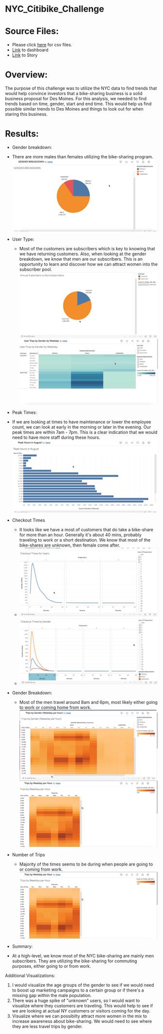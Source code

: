 # NYC_Citibike_Challenge
# Source Files: 
* Please click [here](https://drive.google.com/drive/folders/1cjQBcC4d5ue3uWyx93E8pvQ59blm8Fw3?usp=sharing) for csv files. 
* [Link](https://public.tableau.com/app/profile/irene8058) to dashboard
* [Link](https://public.tableau.com/app/profile/irene8058/viz/NYCCitibikeAnalysis_16429147413360/Story1?publish=yes) to Story 

# Overview: 
The purpose of this challenge was to utilize the NYC data to find trends that would help convince investors that a bike-sharing business is a solid business proposal for Des Moines. For this analysis, we needed to find trends based on time, gender, start and end time.  This would help us find possible similar trends to Des Moines and things to look out for when staring this business. 

# Results: 
* Gender breakdown: 

 *  There are more males than females utilizing the bike-sharing program.
![image](https://github.com/icheung487/NYC_Citibike_Challenge/blob/main/Gender_Breakdown.png)

* User Type: 
  * Most of the customers are subscribers which is key to knowing that we have returning customers.  Also, when looking at the gender breakdown, we know that men are our subscribers.  This is an opportunity to learn and discover how we can attract women into the subscriber pool. 
 ![image](https://github.com/icheung487/NYC_Citibike_Challenge/blob/main/Annual%20Subscribers.png)
 ![image](https://github.com/icheung487/NYC_Citibike_Challenge/blob/main/User%20Type%20by%20Gender.png)
 * Peak Times: 
  * If we are looking at times to have maintenance or lower the employee count, we can look at early in the morning or later in the evening.  Our peak times are within 7am - 7pm.  This is a clear indication that we would need to have more staff during these hours. 
![image](https://github.com/icheung487/NYC_Citibike_Challenge/blob/main/Peak%20Hours%20in%20August.png)

* Checkout Times
  * It looks like we have a most of customers that do take a bike-share for more than an hour.  Generally it's about 40 mins, probably traveling to work or a short destination. We know that most of the bike-shares are unknown, then female come after.  
  *  ![image](https://github.com/icheung487/NYC_Citibike_Challenge/blob/main/Checkout%20Time%20by%20Users.png)
  *  ![image](https://github.com/icheung487/NYC_Citibike_Challenge/blob/main/Checkout%20Times%20by%20Gender.png)
* Gender Breakdown: 
  * Most of the men travel around 8am and 6pm, most likely either going to work or coming home from work. 
 ![image](https://github.com/icheung487/NYC_Citibike_Challenge/blob/main/Trips%20by%20Gender.png)
 ![image](https://github.com/icheung487/NYC_Citibike_Challenge/blob/main/Trips%20By%20weekday.png)
* Number of Trips
  * Majority of the times seems to be during when people are going to or coming from work. 
 ![image](https://github.com/icheung487/NYC_Citibike_Challenge/blob/main/Trips%20By%20weekday.png)
 
* Summary: 
 * At a high-level, we know most of the NYC bike-sharing are mainly men subscribers.  They are utilizing the bike-sharing for commuting purposes, either going to or from work.  
 
 Additional Visualizations: 
 1. I would visualize the age groups of the gender to see if we would need to boost up marketing campaigns to a certain group or if there's a missing gap within the male population. 
 2. There was a huge spike of "unknown" users, so I would want to visualize where they customers are traveling.  This would help to see if we are looking at actual NY customers or visitors coming for the day. 
 3. Visualize where we can possibilty attract more women in the mix to increase awareness about bike-sharing.  We would need to see where they are less travel trips by gender.  
 
